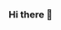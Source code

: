 ### Hi there 👋

<!--
**sidk003/sidk003** is a ✨ _special_ ✨ repository because its `README.md` (this file) appears on your GitHub profile.

**Languages and Tools:**

-->
